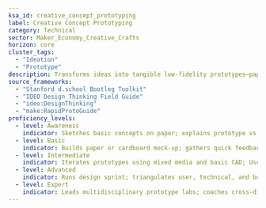 ```yaml
---
ksa_id: creative_concept_prototyping
label: Creative Concept Prototyping
category: Technical
sector: Maker_Economy_Creative_Crafts
horizon: core
cluster_tags:
  - "Ideation"
  - "Prototype"
description: Transforms ideas into tangible low-fidelity prototypes—paper, foam, clay, or CAD mock-ups—to test form, function, and aesthetics quickly.
source_frameworks:
  - "Stanford d.school Bootleg Toolkit"
  - "IDEO Design Thinking Field Guide"
  - "ideo:DesignThinking"
  - "make:RapidProtoGuide"
proficiency_levels:
  - level: Awareness
    indicator: Sketches basic concepts on paper; explains prototype vs final product; lists rapid-ideation tools.
  - level: Basic
    indicator: Builds paper or cardboard mock-up; gathers quick feedback; iterates once.
  - level: Intermediate
    indicator: Iterates prototypes using mixed media and basic CAD; Uses 3-D printer or laser cutter for form/fit checks; conducts hallway tests; documents learnings.
  - level: Advanced
    indicator: Runs design sprint; triangulates user, technical, and business feasibility; reduces iteration cycle to <48 h; integrates feedback into refined models.
  - level: Expert
    indicator: Leads multidisciplinary prototype labs; coaches cross-disciplinary teams; integrates XR for virtual protos; publishes prototyping playbooks; mentors makerspaces.
---
```

